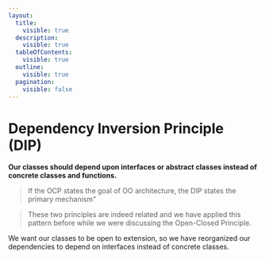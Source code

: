 ```yaml
---
layout:
  title:
    visible: true
  description:
    visible: true
  tableOfContents:
    visible: true
  outline:
    visible: true
  pagination:
    visible: false
---
```


# Dependency Inversion Principle (DIP)

**Our classes should depend upon interfaces or abstract classes instead of concrete classes and functions.**

> If the OCP states the goal of OO architecture, the DIP states the primary mechanism"

> These two principles are indeed related and we have applied this pattern before while we were discussing the Open-Closed Principle.

We want our classes to be open to extension, so we have reorganized our dependencies to depend on interfaces instead of concrete classes.
